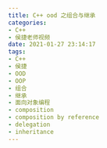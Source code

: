 ```yaml
---
title: C++ ood 之组合与继承
categories:
- C++
- 侯捷老师视频
date: 2021-01-27 23:14:17
tags:
- C++
- 侯捷
- OOD
- OOP
- 组合
- 继承
- 面向对象编程
- composition
- composition by reference
- delegation
- inheritance
---
```

